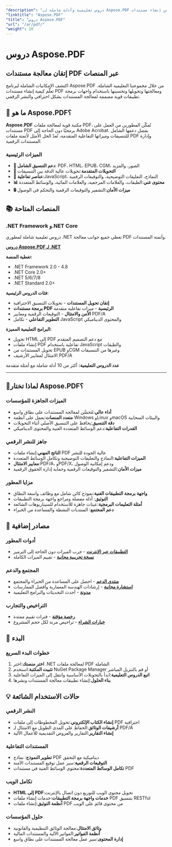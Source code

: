 ```yaml
---
"description": "دروس تعليمية وأدلة شاملة لـ Aspose.PDF على منصات مختلفة. أتقن إنشاء مستندات PDF ومعالجتها وتحويلها وميزاتها التفاعلية مع مجموعتنا التعليمية الشاملة."
"linktitle": "Aspose.PDF"
"title": "دروس Aspose.PDF"
"url": "/ar/pdf/"
"weight": 10
---
```


# دروس Aspose.PDF

## إتقان معالجة مستندات PDF عبر المنصات

اكتشف الإمكانيات الشاملة لبرنامج Aspose.PDF من خلال مجموعتنا التعليمية الشاملة. تعلّم كيفية إنشاء مستندات PDF ومعالجتها وتحويلها وتحسينها باستخدام واجهات برمجة تطبيقات قوية مصممة لمعالجة المستندات بشكل احترافي والنشر الرقمي.

## 🚀 ما هو Aspose.PDF؟

**Aspose.PDF** مكتبة قوية لمعالجة ملفات PDF، تُمكّن المطورين من العمل على مستندات PDF برمجيًا دون الحاجة إلى Adobe Acrobat. بفضل دعمها الشامل للتنسيقات وميزاتها التفاعلية المتقدمة، تُعدّ الحل الأمثل لأتمتة ملفات PDF وإدارة المستندات الرقمية.

### الميزات الرئيسية
- **📄 دعم التنسيق الشامل**: PDF، HTML، EPUB، CGM، الصور، والمزيد
- **🔄 التحويلات المتقدمة**:تحويلات عالية الدقة بين التنسيقات
- **🎨 عناصر تفاعلية**:JavaScript، النماذج، التعليقات التوضيحية، والتوقيعات الرقمية
- **📊 محتوى غني**:الطبقات، والعلامات المرجعية، والعلامات المائية، والوسائط المتعددة
- **🔒 ميزات الأمان**:التشفير والتوقيعات الرقمية والتحكم في الوصول

## 📚 المنصات المتاحة

### .NET Framework و.NET Core
دروس تعليمية شاملة لمطوري .NET تغطي جميع جوانب معالجة PDF وأتمتة المستندات.

**[دروس Aspose.PDF لـ .NET](./net/)**

**تغطية المنصة:**
- .NET Framework 2.0 - 4.8
- .NET Core 2.0+
- .NET 5/6/7/8
- .NET Standard 2.0+

**فئات الدروس الرئيسية:**
- **إتقان تحويل المستندات** - تحويلات التنسيق الاحترافية
- **برمجة مستندات PDF الرئيسية** - ميزات تفاعلية متقدمة
- **الأمن والامتثال** - التوقيعات الرقمية ومعايير PDF/A
- **التطوير التفاعلي** - تكامل JavaScript والمحتوى الديناميكي

**البرامج التعليمية المميزة:**
- تحويل HTML إلى PDF مع دعم التصميم المتقدم
- إنشاء ملفات PDF تفاعلية باستخدام JavaScript والطبقات
- تحويل المستندات من EPUB وCGM وغيرها من التنسيقات
- الامتثال لمعايير الأرشيف PDF/A

**عدد الدروس التعليمية:** أكثر من 10 أدلة شاملة مع أمثلة متقدمة

---

## 🎯لماذا تختار Aspose.PDF؟

### **الميزات الجاهزة للمؤسسات**
- **أداء عالي**:مُحسَّن لمعالجة المستندات على نطاق واسع
- **متعدد المنصات**:يعمل على أنظمة Windows وLinux وmacOS والبيئات السحابية
- **دقة التنسيق**:يحافظ على التنسيق الأصلي أثناء التحويلات
- **القدرات التفاعلية**:دعم الوسائط المتعددة الغنية والمحتوى الديناميكي

### **جاهز للنشر الرقمي**
- **الناتج المهني**:إنشاء ملفات PDF عالية الجودة للنشر
- **الميزات التفاعلية**:النماذج والتعليقات التوضيحية وتكامل الوسائط المتعددة
- **معايير الامتثال**:PDF/A، وPDF/X، ودعم إمكانية الوصول
- **ميزات الأمان**:التشفير والتوقيعات الرقمية وحماية إدارة الحقوق الرقمية

### **مزايا المطور**
- **واجهة برمجة التطبيقات الغنية**:نموذج كائن شامل مع وظائف واسعة النطاق
- **التوثيق**: أدلة مفصلة ومراجع واجهة برمجة التطبيقات
- **أمثلة التعليمات البرمجية**:عينات جاهزة للاستخدام للسيناريوهات الشائعة
- **دعم المجتمع**: المنتديات النشطة والمساعدة من الخبراء

## 🔗 مصادر إضافية

### **أدوات المطور**
- **[التطبيقات عبر الإنترنت](https://products.aspose.app/pdf/family)** - جرب الميزات دون الحاجة إلى الترميز
- **[نسخة تجريبية مجانية](https://releases.aspose.com/pdf/net/)** - تقييم الميزات الكاملة

### **المجتمع والدعم**
- **[منتدى الدعم](https://forum.aspose.com/c/pdf/10)** - احصل على المساعدة من الخبراء والمجتمع
- **[استشارة مجانية](https://aspose.com/consulting)** - إرشادات الهندسة المعمارية وأفضل الممارسات
- **[مدونة](https://blog.aspose.com/category/pdf/)** - أحدث التحديثات والبرامج التعليمية

### **التراخيص والتجارب**
- **[رخصة مؤقتة](https://conholdate.com/temporary-license/)** - فترات تقييم ممتدة
- **[خيارات الشراء](https://conholdate.com/purchase/)** - تراخيص مرنة لكل حجم المشروع

## 🚀 البدء

### خطوات البدء السريع
1. **اختر منصتك**:اختر .NET لمعالجة ملفات PDF الشاملة
2. **تثبيت المكتبة**:استخدم NuGet Package Manager أو قم بالتنزيل المباشر
3. **اتبع الدروس التعليمية**:ابدأ بالتحويلات الأساسية وانتقل إلى الميزات التفاعلية
4. **بناء الحلول**:إنشاء تطبيقات معالجة المستندات ونشرها

## 💡 حالات الاستخدام الشائعة

### **النشر الرقمي**
- **إنشاء الكتاب الإلكتروني**:تحويل المخطوطات إلى ملفات PDF احترافية
- **أرشيفات الوثائق**:الحفاظ على المدى الطويل مع الامتثال لـ PDF/A
- **إنشاء التقارير**:التقارير والعروض التقديمية للأعمال الآلية

### **المستندات التفاعلية**
- **تطوير النموذج**: نماذج PDF ديناميكية مع التحقق
- **التوقيعات الرقمية**:سير عمل توقيع المستندات الآمنة
- **تكامل الوسائط المتعددة**:محتوى الوسائط الغنية في مستندات PDF

### **تكامل الويب**
- **HTML إلى PDF**:تحويل محتوى الويب للتوزيع دون اتصال بالإنترنت
- **خدمات واجهة برمجة التطبيقات**:خدمات إنشاء ملفات PDF بتنسيق RESTful
- **أنظمة التوثيق**:إنشاء ملفات PDF من محتوى قائم على الويب

### **حلول المؤسسات**
- **وثائق الامتثال**:معالجة الوثائق التنظيمية والقانونية
- **أنظمة الفواتير**:الفواتير الآلية والمستندات المالية
- **إدارة المحتوى**:سير عمل معالجة المستندات على نطاق واسع
